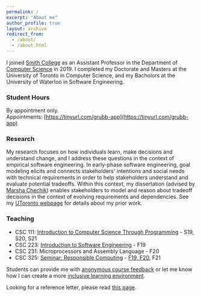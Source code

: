 ```yaml
---
permalink: /
excerpt: "About me"
author_profile: true
layout: archive
redirect_from: 
  - /about/
  - /about.html
---
```


I joined [Smith College](www.smith.edu) as an Assistant Professor in the Department of [Computer Science](http://cs.smith.edu/) in 2019. 
I completed my Doctorate and Masters at the University of Toronto in Computer Science, 
and my Bacholors at the University of Waterloo in Software Engineering.

### Student Hours

By appointment only.  
Appointments: [https://tinyurl.com/grubb-app](https://tinyurl.com/grubb-app)

### Research 
My research focuses on how individuals learn, make decisions and understand change, and 
I address these questions in the context of empirical software engineering. 
In early-phase software engineering, goal modeling elicits and connects stakeholders' intentions and 
social needs with technical requirements in order to help stakeholders understand and evaluate potential tradeoffs. 
Within this context, my dissertation (advised by [Marsha Chechik](http://www.cs.toronto.edu/~chechik)) enables 
stakeholders to model and reason about tradeoff decisions in the context of evolving requirements and dependencies. 
See my [UToronto webpage](http://www.cs.toronto.edu/~amgrubb) for details about my prior work.

### Teaching 

* CSC 111: [Introduction to Computer Science Through Programming](https://amgrubb.github.io/csc111) - S19, S20, S21
* CSC 223: [Introduction to Software Engineering](files/CSC223F19.pdf) - F19
* CSC 231: Microprocessors and Assembly Language - F20
* CSC 325: [Seminar: Responsible Computing](files/CSC325F19.pdf) - [F19, F20](doi.org/10.35482/csc.002.2021), F21

Students can provide me with [anonymous course feedback](https://forms.gle/vAFiNqMaovom9Gjf8) or let me know how I can create a more [inclusive learning environment](https://forms.gle/ZT7s6q8mA1Lz3eZV7).

Looking for a reference letter, please read [this page](/letters/).
